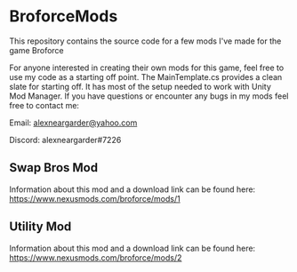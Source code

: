 # BroforceMods
This repository contains the source code for a few mods I've made for the game Broforce

For anyone interested in creating their own mods for this game, feel free to use my code as a starting off point. The MainTemplate.cs provides a clean slate for starting off. It has most of the setup needed to work with Unity Mod Manager. If you have questions or encounter any bugs in my mods feel free to contact me:

Email: alexneargarder@yahoo.com

Discord: alexneargarder#7226

## Swap Bros Mod
Information about this mod and a download link can be found here: https://www.nexusmods.com/broforce/mods/1

## Utility Mod
Information about this mod and a download link can be found here: 
https://www.nexusmods.com/broforce/mods/2
